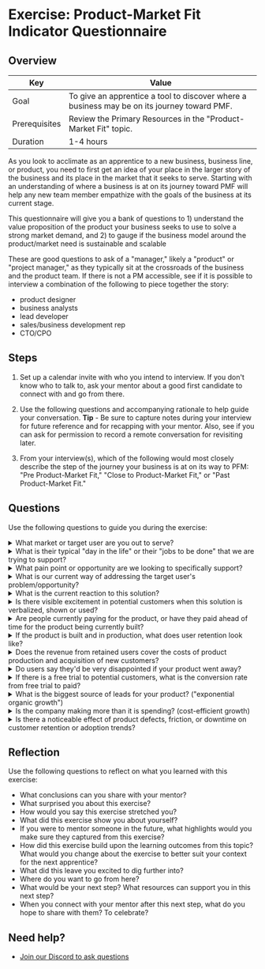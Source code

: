 # Exercise: Product-Market Fit Indicator Questionnaire

## Overview

| Key | Value |
| --- | --- |
| Goal | To give an apprentice a tool to discover where a business may be on its journey toward PMF. |
| Prerequisites | Review the Primary Resources in the "Product-Market Fit" topic. |
| Duration | 1-4 hours |

As you look to acclimate as an apprentice to a new business, business line, or product, you need to first get an idea of your place in the larger story of the business and its place in the market that it seeks to serve. Starting with an understanding of where a business is at on its journey toward PMF will help any new team member empathize with the goals of the business at its current stage. 

This questionnaire will give you a bank of questions to 1) understand the value proposition of the product your business seeks to use to solve a strong market demand, and 2) to gauge if the business model around the product/market need is sustainable and scalable 

These are good questions to ask of a "manager," likely a "product" or "project manager," as they typically sit at the crossroads of the business and the product team. If there is not a PM accessible, see if it is possible to interview a combination of the following to piece together the story:
 - product designer
 - business analysts
 - lead developer
 - sales/business development rep
 - CTO/CPO 

## Steps

1. Set up a calendar invite with who you intend to interview. If you don't know who to talk to, ask your mentor about a good first candidate to connect with and go from there.

2. Use the following questions and accompanying rationale to help guide your conversation.
**Tip** - Be sure to capture notes during your interview for future reference and for recapping with your mentor. Also, see if you can ask for permission to record a remote conversation for revisiting later.

3. From your interview(s), which of the following would most closely describe the step of the journey your business is at on its way to PFM: "Pre Product-Market Fit," "Close to Product-Market Fit," or "Past Product-Market Fit."

## Questions

Use the following questions to guide you during the exercise:

<details>
  <summary>What market or target user are you out to serve?</summary>
  
  - This states the "who" the business is out to serve
</details>

<details>
  <summary>What is their typical "day in the life" or their "jobs to be done" that we are trying to support?</summary>
  
  - This helps us to start to empathize with the customers' workflow that the business is out to support with their product
</details>

<details>
  <summary>What pain point or opportunity are we looking to specifically support?</summary>
  
  - This helps us understand the focus and the "why" of what the business is doing
</details>

<details>
  <summary>What is our current way of addressing the target user's problem/opportunity?</summary>
  
  - This could vary from whiteboard drawings to prototypes to working software
</details>

<details>
  <summary>What is the current reaction to this solution?</summary>
  
  - This will pull out general perceptions of possible metrics like "net promoter scores" or "adoption/conversion rates"
</details>
 
<details>
  <summary>Is there visible excitement in potential customers when this solution is verbalized, shown or used?</summary>
  
  - This would help us see if the idea/product has struck a nerve to a "mission-critical" problem and not just a "small nuisance" of a problem
</details>
 
<details>
  <summary>Are people currently paying for the product, or have they paid ahead of time for the product being currently built?</summary>
  
  - Nothing is a better signal of interest than if you can get people to put money down to say that they need your product
</details>
 
<details>
  <summary>If the product is built and in production, what does user retention look like?</summary>
  
  - Post MVP release, if a retention curve of a cohort of users eventually flattens out, this is a good indication that you've found PMF for those that have remained
  - If the retention rate of a comparable product is known, is your rate close to it?
</details>
 
<details>
  <summary>Does the revenue from retained users cover the costs of product production and acquisition of new customers?</summary>
  
  - If the answer is yes, they are on the way to a sustainable business model
  - If no, then more discovery is needed to reach profitability
</details>

<details>
  <summary>Do users say they'd be very disappointed if your product went away?</summary>
  
  - If 40% or more of customers would say they are "very disappointed" if your product went away, then there is likely PMF (out of the options of 1. "Not disappointed," 2. "Somewhat disappointed," or 3. "Very disappointed")
</details>

<details>
  <summary>If there is a free trial to potential customers, what is the conversion rate from free trial to paid?</summary>
  
  - If users aren't "screaming" when the free trial is pulled, then they are NOT desperate, and you probably have not scratched a "mission-critical" problem for them
</details>

<details>
  <summary>What is the biggest source of leads for your product? ("exponential organic growth")</summary>
  
 - If "referral" or "word of mouth" (organic growth) is the predominant source, then you're likely at PMF.
 - Ideally, 50% or more of your customers come from organic growth
 - If it's a SaaS product, and big-name brands are using your product, there is likely PMF
</details>

<details>
  <summary>Is the company making more than it is spending? (cost-efficient growth)</summary>
  
  - If a company burns $2M to sell $1M in annual recurring revenue (ARR), it is more impressive than a company that spends $5M to sell $1M in ARR. The prior feels more like the market is pulling product out of the company, and the latter feels like the company is pushing the product into the market.
  - Is the sales team bringing in more revenue than their cost to put them in the field? If so, then you're getting near PMF.
  - Is the lifetime value (LFV) of a customer more than the cost to acquire a customer (CAC)? If so, then you're likely at PMF. This points to there are enough customers out there, and you can efficiently bring them in, or there is enough virality/content out there to drive sustainable acquisitions.
</details>
 
<details>
  <summary>Is there a noticeable effect of product defects, friction, or downtime on customer retention or adoption trends?</summary>
  
  - If you have sustainable retention even with defects, it's a sign you're close to PMF
</details>

## Reflection

Use the following questions to reflect on what you learned with this exercise:

- What conclusions can you share with your mentor?
- What surprised you about this exercise?
- How would you say this exercise stretched you? 
- What did this exercise show you about yourself?
- If you were to mentor someone in the future, what highlights would you make sure they captured from this exercise? 
- How did this exercise build upon the learning outcomes from this topic? What would you change about the exercise to better suit your context for the next apprentice?
- What did this leave you excited to dig further into? 
- Where do you want to go from here?
- What would be your next step? What resources can support you in this next step?
- When you connect with your mentor after this next step, what do you hope to share with them? To celebrate? 

## Need help?

- [Join our Discord to ask questions](https://discord.gg/bDVYvG3Czd)
